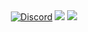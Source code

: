 <div align="center">
    <a href="https://discord.gg/bBGQZvd"><img src="https://img.shields.io/discord/1353397942169505833?logo=discord" alt="Discord"/></a>
    <img src="https://img.shields.io/endpoint.png?url=https://ghloc.vercel.app/api/Pa-dej/SoupAPI-recode/badge?filter=.java$&label=lines%20of%20java&color=red"/>
    <img src="https://img.shields.io/endpoint.png?url=https://ghloc.vercel.app/api/Pa-dej/SoupAPI-recode/badge&label=lines%20of%20all&color=blue"/>
</div>
